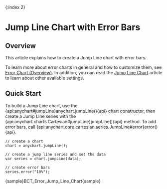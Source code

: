 {:index 2}
# Jump Line Chart with Error Bars

## Overview

This article explains how to create a Jump Line chart with error bars.

To learn more about error charts in general and how to customize them, see [Error Chart (Overview)](Overview). In addition, you can read the [Jump Line Chart](../Jump_Line_Chart) article to learn about other available settings.

## Quick Start

To build a Jump Line chart, use the {api:anychart#jumpLine}anychart.jumpLine(){api} chart constructor, then create a Jump Line series with the {api:anychart.charts.Cartesian#jumpLine}jumpLine(){api} method. To add error bars, call {api:anychart.core.cartesian.series.JumpLine#error}error(){api}.

```
// create a chart
chart = anychart.jumpLine();

// create a jump line series and set the data
var series = chart.jumpLine(data);

// create error bars
series.error("10%");
```

{sample}BCT\_Error\_Jump\_Line\_Chart{sample}